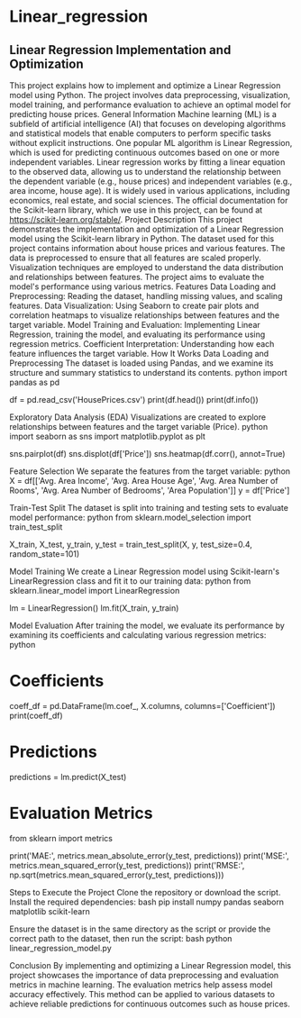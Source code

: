 # Linear_regression

## Linear Regression Implementation and Optimization
This project explains how to implement and optimize a Linear Regression model using Python. The project involves data preprocessing, visualization, model training, and performance evaluation to achieve an optimal model for predicting house prices.
General Information
Machine learning (ML) is a subfield of artificial intelligence (AI) that focuses on developing algorithms and statistical models that enable computers to perform specific tasks without explicit instructions. One popular ML algorithm is Linear Regression, which is used for predicting continuous outcomes based on one or more independent variables.
Linear regression works by fitting a linear equation to the observed data, allowing us to understand the relationship between the dependent variable (e.g., house prices) and independent variables (e.g., area income, house age). It is widely used in various applications, including economics, real estate, and social sciences.
The official documentation for the Scikit-learn library, which we use in this project, can be found at https://scikit-learn.org/stable/.
Project Description
This project demonstrates the implementation and optimization of a Linear Regression model using the Scikit-learn library in Python. The dataset used for this project contains information about house prices and various features. The data is preprocessed to ensure that all features are scaled properly. Visualization techniques are employed to understand the data distribution and relationships between features. The project aims to evaluate the model's performance using various metrics.
Features
Data Loading and Preprocessing: Reading the dataset, handling missing values, and scaling features.
Data Visualization: Using Seaborn to create pair plots and correlation heatmaps to visualize relationships between features and the target variable.
Model Training and Evaluation: Implementing Linear Regression, training the model, and evaluating its performance using regression metrics.
Coefficient Interpretation: Understanding how each feature influences the target variable.
How It Works
Data Loading and Preprocessing
The dataset is loaded using Pandas, and we examine its structure and summary statistics to understand its contents.
python
import pandas as pd

df = pd.read_csv('HousePrices.csv')
print(df.head())
print(df.info())

Exploratory Data Analysis (EDA)
Visualizations are created to explore relationships between features and the target variable (Price).
python
import seaborn as sns
import matplotlib.pyplot as plt

sns.pairplot(df)
sns.displot(df['Price'])
sns.heatmap(df.corr(), annot=True)

Feature Selection
We separate the features from the target variable:
python
X = df[['Avg. Area Income', 'Avg. Area House Age', 'Avg. Area Number of Rooms', 'Avg. Area Number of Bedrooms', 'Area Population']]
y = df['Price']

Train-Test Split
The dataset is split into training and testing sets to evaluate model performance:
python
from sklearn.model_selection import train_test_split

X_train, X_test, y_train, y_test = train_test_split(X, y, test_size=0.4, random_state=101)

Model Training
We create a Linear Regression model using Scikit-learn's LinearRegression class and fit it to our training data:
python
from sklearn.linear_model import LinearRegression

lm = LinearRegression()
lm.fit(X_train, y_train)

Model Evaluation
After training the model, we evaluate its performance by examining its coefficients and calculating various regression metrics:
python
# Coefficients
coeff_df = pd.DataFrame(lm.coef_, X.columns, columns=['Coefficient'])
print(coeff_df)

# Predictions
predictions = lm.predict(X_test)

# Evaluation Metrics
from sklearn import metrics

print('MAE:', metrics.mean_absolute_error(y_test, predictions))
print('MSE:', metrics.mean_squared_error(y_test, predictions))
print('RMSE:', np.sqrt(metrics.mean_squared_error(y_test, predictions)))

Steps to Execute the Project
Clone the repository or download the script.
Install the required dependencies:
bash
pip install numpy pandas seaborn matplotlib scikit-learn

Ensure the dataset is in the same directory as the script or provide the correct path to the dataset, then run the script:
bash
python linear_regression_model.py

Conclusion
By implementing and optimizing a Linear Regression model, this project showcases the importance of data preprocessing and evaluation metrics in machine learning. The evaluation metrics help assess model accuracy effectively. This method can be applied to various datasets to achieve reliable predictions for continuous outcomes such as house prices.
